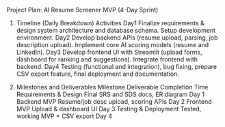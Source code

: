 Project Plan: AI Resume Screener MVP (4-Day Sprint)
1. Timeline (Daily Breakdown)
	    Activities
Day1	Finalize requirements & design system architecture and database schema. Setup     development environment.
Day2	Develop backend APIs (resume upload, parsing, job description upload). Implement core AI scoring models (resume and LinkedIn).
Day3	Develop frontend UI with Streamlit (upload forms, dashboard for ranking and suggestions). Integrate frontend with backend.
Day4	Testing (functional and integration), bug fixing, prepare CSV export feature, final deployment and documentation.

2. Milestones and Deliverables
Milestone	                Deliverable	                                    Completion Time
Requirements & Design	    Final SRS and SDS docs, ER diagram	                Day 1
Backend MVP	                Resume/job desc upload, scoring APIs	            Day 2
Frontend MVP	            Upload & dashboard UI	                            Day 3
Testing & Deployment	    Tested, working MVP + CSV export	                Day 4